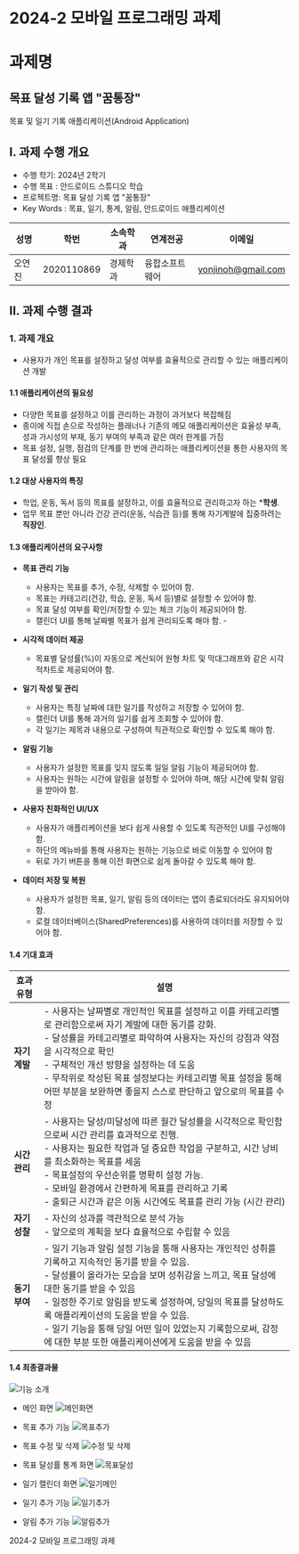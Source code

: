 
# 2024-2 모바일 프로그래밍 과제
# 과제명
## 목표 달성 기록 앱 "꿈통장"
목표 및 일기 기록 애플리케이션(Android Application)


## I. 과제 수행 개요

* 수행 학기: 2024년 2학기
* 수행 목표 : 안드로이드 스튜디오 학습
* 프로젝트명: 목표 달성 기록 앱 "꿈통장"
* Key Words : 목표, 일기, 통계, 알림, 안드로이드 애플리케이션    
    

 성명 | 학번 | 소속학과 | 연계전공 | 이메일
-------|-------|-------|-------|-------   
 오연진 | 2020110869 | 경제학과 | 융합소프트웨어 | yonjinoh@gmail.com              


## II. 과제 수행 결과  

### 1. 과제 개요  

- 사용자가 개인 목표를 설정하고 달성 여부를 효율적으로 관리할 수 있는 애플리케이션 개발

#### 1.1 애플리케이션의 필요성

  - 다양한 목표를 설정하고 이를 관리하는 과정이 과거보다 복잡해짐
  - 종이에 직접 손으로 작성하는 플래너나 기존의 메모 애플리케이션은
    효율성 부족, 성과 가시성의 부재, 동기 부여의 부족과 같은 여러 한계를 가짐
  - 목표 설정, 실행, 점검의 단계를 한 번에 관리하는 애플리케이션을 통한 사용자의 목표 달성률 향상 필요


#### 1.2 대상 사용자의 특징  

*  학업, 운동, 독서 등의 목표를 설정하고, 이를 효율적으로 관리하고자 하는 ***학생**.
*  업무 목표 뿐만 아니라 건강 관리(운동, 식습관 등)를 통해 자기계발에 집중하려는 **직장인**.  

#### 1.3 애플리케이션의 요구사항

* **목표 관리 기능**
  - 사용자는 목표를 추가, 수정, 삭제할 수 있어야 함.
  - 목표는 카테고리(건강, 학습, 운동, 독서 등)별로 설정할 수 있어야 함.
  - 목표 달성 여부를 확인/저장할 수 있는 체크 기능이 제공되어야 함.
  - 캘린더 UI를 통해 날짜별 목표가 쉽게 관리되도록 해야 함.   - 

* **시각적 데이터 제공**
  - 목표별 달성률(%)이 자동으로 계산되어 원형 차트 및 막대그래프와 같은 시각적차트로 제공되어야 함.

* **일기 작성 및 관리**
  - 사용자는 특정 날짜에 대한 일기를 작성하고 저장할 수 있어야 함.
  - 캘린더 UI를 통해 과거의 일기를 쉽게 조회할 수 있어야 함.
  - 각 일기는 제목과 내용으로 구성하여 직관적으로 확인할 수 있도록 해야 함.
 
* **알림 기능**
  - 사용자가 설정한 목표를 잊지 않도록 일일 알림 기능이 제공되어야 함.
  - 사용자는 원하는 시간에 알림을 설정할 수 있어야 하며, 해당 시간에 맞춰 알림을 받아야 함.

* **사용자 친화적인 UI/UX**
  - 사용자가 애플리케이션을 보다 쉽게 사용할 수 있도록 직관적인 UI를 구성해야 함.
  - 하단의 메뉴바를 통해 사용자는 원하는 기능으로 바로 이동할 수 있어야 함
  - 뒤로 가기 버튼을 통해 이전 화면으로 쉽게 돌아갈 수 있도록 해야 함.
 
* **데이터 저장 및 복원**
  - 사용자가 설정한 목표, 일기, 알림 등의 데이터는 앱이 종료되더라도 유지되어야 함.
  - 로컬 데이터베이스(SharedPreferences)를 사용하여 데이터를 저장할 수 있어야 함. 

#### 1.4 기대 효과  

| 효과 유형       | 설명                                                                                                             |
|----------------|----------------------------------------------------------------------------------------------------------------|
| **자기 계발** | - 사용자는 날짜별로 개인적인 목표를 설정하고 이를 카테고리별로 관리함으로써 자기 계발에 대한 동기를 강화. <br> - 달성률을 카테고리별로 파악하여 사용자는 자신의 강점과 약점을 시각적으로 확인 <br> - 구체적인 개선 방향을 설정하는 데 도움 <br> - 무작위로 작성된 목표 설정보다는 카테고리별 목표 설정을 통해 어떤 부분을 보완하면 좋을지 스스로 판단하고 앞으로의 목표를 수정 |
| **시간 관리** | - 사용자는 달성/미달성에 따른 월간 달성률을 시각적으로 확인함으로써 시간 관리를 효과적으로 진행. <br> - 사용자는 필요한 작업과 덜 중요한 작업을 구분하고, 시간 낭비를 최소화하는 목표를 세움 <br> - 목표설정의 우선순위를 명확히 설정 가능. <br> - 모바일 환경에서 간편하게 목표를 관리하고 기록 <br>  - 출퇴근 시간과 같은 이동 시간에도 목표를 관리 가능 (시간 관리)  |
| **자기 성찰** | - 자신의 성과를 객관적으로 분석 가능 <br> - 앞으로의 계획을 보다 효율적으로 수립할 수 있음 |
| **동기 부여** | - 일기 기능과 알림 설정 기능을 통해 사용자는 개인적인 성취를 기록하고 지속적인 동기를 받을 수 있음. <br> - 달성률이 올라가는 모습을 보며 성취감을 느끼고, 목표 달성에 대한 동기를 받을 수 있음 <br> - 일정한 주기로 알림을 받도록 설정하여, 당일의 목표를 달성하도록 애플리케이션의 도움을 받을 수 있음. <br> - 일기 기능을 통해 당일 어떤 일이 있었는지 기록함으로써, 감정에 대한 부분 또한 애플리케이션에게 도움을 받을 수 있음|                                              |

#### 1.4 최종결과물  

![기능 소개](https://github.com/user-attachments/assets/dbb8bbd3-b0a3-434e-a9e6-32a5546b0be2)

- 메인 화면
    ![메인화면](https://github.com/user-attachments/assets/af780222-0abc-4d42-b92e-0337346782b5)

- 목표 추가 기능
    ![목표추가](https://github.com/user-attachments/assets/9cd41709-dda1-4f74-82d8-d31f88516bd4)

- 목표 수정 및 삭제
    ![수정 및 삭제](https://github.com/user-attachments/assets/e21349f1-97ff-4472-87b1-acaa08982842)

- 목표 달성률 통계 화면
    ![목표달성](https://github.com/user-attachments/assets/fe8e10fd-9b05-4f02-b80c-728f5942c6cb)

- 일기 캘린더 화면
    ![일기메인](https://github.com/user-attachments/assets/e303b60c-9a06-4e85-bd57-6188fa76f6db)

- 일기 추가 기능
    ![일기추가](https://github.com/user-attachments/assets/486a0cc2-dad7-437a-ba95-cf480730efe9)

- 알림 추가 기능
    ![알림추가](https://github.com/user-attachments/assets/21718dba-816e-4c79-ad97-c8f9265ba835)  
   

2024-2 모바일 프로그래밍 과제
